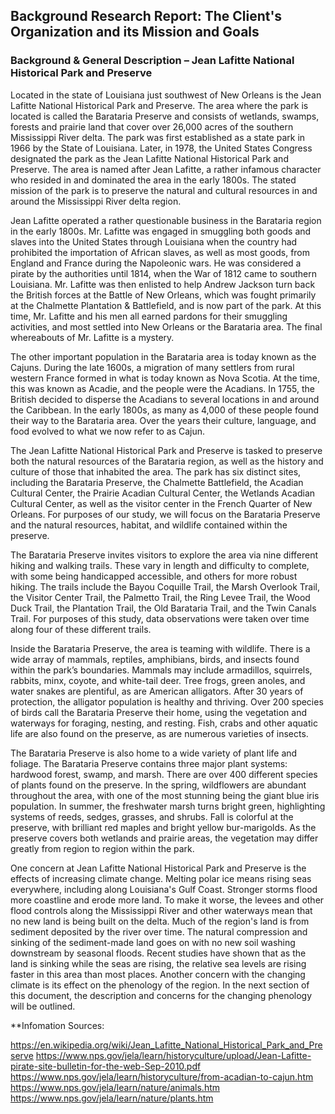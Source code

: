 ## Background Research Report: The Client's Organization and its Mission and Goals

### Background & General Description – Jean Lafitte National Historical Park and Preserve

Located in the state of Louisiana just southwest of New Orleans is the Jean Lafitte National Historical Park and Preserve.  The area where the park is located is called the Barataria Preserve and consists of wetlands, swamps, forests and prairie land that cover over 26,000 acres of the southern Mississippi River delta.  The park was first established as a state park in 1966 by the State of Louisiana.  Later, in 1978, the United States Congress designated the park as the Jean Lafitte National Historical Park and Preserve.  The area is named after Jean Lafitte, a rather infamous character who resided in and dominated the area in the early 1800s.  The stated mission of the park is to preserve the natural and cultural resources in and around the Mississippi River delta region.

Jean Lafitte operated a rather questionable business in the Barataria region in the early 1800s.  Mr. Lafitte was engaged in smuggling both goods and slaves into the United States through Louisiana when the country had prohibited the importation of African slaves, as well as most goods, from England and France during the Napoleonic wars.  He was considered a pirate by the authorities until 1814, when the War of 1812 came to southern Louisiana.  Mr. Lafitte was then enlisted to help Andrew Jackson turn back the British forces at the Battle of New Orleans, which was fought primarily at the Chalmette Plantation & Battlefield, and is now part of the park.  At this time, Mr. Lafitte and his men all earned pardons for their smuggling activities, and most settled into New Orleans or the Barataria area. The final whereabouts of Mr. Lafitte is a mystery.

The other important population in the Barataria area is today known as the Cajuns.  During the late 1600s, a migration of many settlers from rural western France formed in what is today known as Nova Scotia.  At the time, this was known as Acadie, and the people were the Acadians.  In 1755, the British decided to disperse the Acadians to several locations in and around the Caribbean.  In the early 1800s, as many as 4,000 of these people found their way to the Barataria area.  Over the years their culture, language, and food evolved to what we now refer to as Cajun.

The Jean Lafitte National Historical Park and Preserve is tasked to preserve both the natural resources of the Barataria region, as well as the history and culture of those that inhabited the area.  The park has six distinct sites, including the Barataria Preserve, the Chalmette Battlefield, the Acadian Cultural Center, the Prairie Acadian Cultural Center, the Wetlands Acadian Cultural Center, as well as the visitor center in the French Quarter of New Orleans.  For purposes of our study, we will focus on the Barataria Preserve and the natural resources, habitat, and wildlife contained within the preserve.

The Barataria Preserve invites visitors to explore the area via nine different hiking and walking trails.  These vary in length and difficulty to complete, with some being handicapped accessible, and others for more robust hiking.  The trails include the Bayou Coquille  Trail, the Marsh Overlook Trail, the Visitor Center Trail, the Palmetto Trail, the Ring Levee Trail, the Wood Duck Trail, the Plantation Trail, the Old Barataria Trail, and the Twin Canals Trail.  For purposes of this study, data observations were taken over time along four of these different trails.

Inside the Barataria Preserve, the area is teaming with wildlife.  There is a wide array of mammals, reptiles, amphibians, birds, and insects found within the park’s boundaries.  Mammals may include armadillos, squirrels, rabbits, minx, coyote, and white-tail deer.  Tree frogs, green anoles, and water snakes are plentiful, as are American alligators.  After 30 years of protection, the alligator population is healthy and thriving.  Over 200 species of birds call the Barataria Preserve their home, using the vegetation and waterways for foraging, nesting, and resting.  Fish, crabs and other aquatic life are also found on the preserve, as are numerous varieties of insects.

The Barataria Preserve is also home to a wide variety of plant life and foliage.  The Barataria Preserve contains three major plant systems: hardwood forest, swamp, and marsh.  There are over 400 different species of plants found on the preserve.  In the spring, wildflowers are abundant throughout the area, with one of the most stunning being the giant blue iris population.  In summer, the freshwater marsh turns bright green, highlighting systems of reeds, sedges, grasses, and shrubs.  Fall is colorful at the preserve, with brilliant red maples and bright yellow bur-marigolds.  As the preserve covers both wetlands and prairie areas, the vegetation may differ greatly from region to region within the park.

One concern at Jean Lafitte National Historical Park and Preserve is the effects of increasing climate change.  Melting polar ice means rising seas everywhere, including along Louisiana's Gulf Coast. Stronger storms flood more coastline and erode more land.  To make it worse, the levees and other flood controls along the Mississippi River and other waterways mean that no new land is being built on the delta. Much of the region's land is from sediment deposited by the river over time.  The natural compression and sinking of the sediment-made land goes on with no new soil washing downstream by seasonal floods. Recent studies have shown that as the land is sinking while the seas are rising, the relative sea levels are rising faster in this area than most places.  Another concern with the changing climate is its effect on the phenology of the region.  In the next section of this document, the description and concerns for the changing phenology will be outlined.

**Infomation Sources:

https://en.wikipedia.org/wiki/Jean_Lafitte_National_Historical_Park_and_Preserve
https://www.nps.gov/jela/learn/historyculture/upload/Jean-Lafitte-pirate-site-bulletin-for-the-web-Sep-2010.pdf
https://www.nps.gov/jela/learn/historyculture/from-acadian-to-cajun.htm
https://www.nps.gov/jela/learn/nature/animals.htm
https://www.nps.gov/jela/learn/nature/plants.htm

